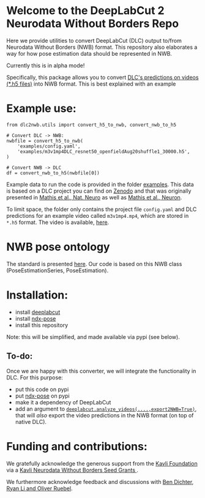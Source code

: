 # Welcome to the DeepLabCut 2 Neurodata Without Borders Repo

Here we provide utilities to convert DeepLabCut (DLC) output to/from Neurodata Without Borders (NWB) format. This repository also elaborates a way for how pose estimation data should be represented in NWB. 

Currently this is in alpha mode!

Specifically, this package allows you to convert [DLC's predictions on videos (*.h5 files)](https://github.com/DeepLabCut/DLC2NWB/blob/main/examples/README.md) into NWB format. This is best explained with an example

# Example use:

```
from dlc2nwb.utils import convert_h5_to_nwb, convert_nwb_to_h5

# Convert DLC -> NWB:
nwbfile = convert_h5_to_nwb(
    'examples/config.yaml',
    'examples/m3v1mp4DLC_resnet50_openfieldAug20shuffle1_30000.h5',
)

# Convert NWB -> DLC
df = convert_nwb_to_h5(nwbfile[0])
```

Example data to run the code is provided in the folder [examples](/examples). This data is based on a DLC project you can find on [Zenodo](https://zenodo.org/record/4008504#.YWhD7NOA4-R) and that was originally presented in [Mathis et al., Nat. Neuro](https://www.nature.com/articles/s41593-018-0209-y) as well as [Mathis et al., Neuron](https://www.sciencedirect.com/science/article/pii/S0896627320307170?via%3Dihub).

To limit space, the folder only contains the project file `config.yaml` and DLC predictions for an example video called `m3v1mp4.mp4`, which are stored in `*.h5` format. The video is available, [here](https://github.com/DeepLabCut/DeepLabCut/tree/master/examples/openfield-Pranav-2018-10-30/videos).

# NWB pose ontology

The standard is presented [here](https://github.com/rly/ndx-pose). Our code is based on this NWB class (PoseEstimationSeries, PoseEstimation).


# Installation:

- install [deeplabcut](https://github.com/DeepLabCut/DeepLabCut)
- install [ndx-pose](https://github.com/rly/ndx-pose)
- install this repository

Note: this will be simplified, and made available via pypi (see below).

## To-do:

Once we are happy with this converter, we will integrate the functionality in DLC. For this purpose:
- put this code on pypi
- put [ndx-pose](https://github.com/rly/ndx-pose) on pypi
- make it a dependency of DeepLabCut
- add an argument to [`deeplabcut.analyze_videos(....,export2NWB=True)`](https://github.com/DeepLabCut/DeepLabCut/blob/master/deeplabcut/pose_estimation_tensorflow/predict_videos.py#L42), that will *also* export the video predictions in the NWB format (on top of native DLC).


# Funding and contributions:

We gratefully acknowledge the generous support from the [Kavli Foundation](https://kavlifoundation.org/) via a [Kavli Neurodata Without Borders Seed Grants
](https://www.nwb.org/nwb-seed-grants/).

We furthermore acknowledge feedback and discussions with [Ben Dichter, Ryan Li and Oliver Ruebel](https://www.nwb.org/team/).
